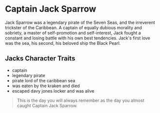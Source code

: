 # Captain Jack Sparrow

Jack Sparrow was a legendary pirate of the Seven Seas, and the irreverent trickster of the Caribbean. A captain of equally dubious morality and sobriety, a master of self-promotion and self-interest, Jack fought a constant and losing battle with his own best tendencies. Jack's first love was the sea, his second, his beloved ship the Black Pearl.

## Jacks Character Traits
* captain
* legendary pirate
* pirate lord of the caribbean sea
* was eaten by the kraken and died
* escaped davy jones locker and was alive

> This is the day you will always remember as the day you almost caught Captain Jack Sparrow.